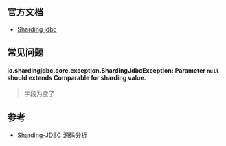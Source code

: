 ## 官方文档
* [Sharding jdbc](http://shardingjdbc.io/docs_cn/01-start/code-demo/)

## 常见问题
#### io.shardingjdbc.core.exception.ShardingJdbcException: Parameter `null` should extends Comparable for sharding value.
> 字段为空了


## 参考
* [Sharding-JDBC 源码分析](https://www.iocoder.cn/categories/Sharding-JDBC/)